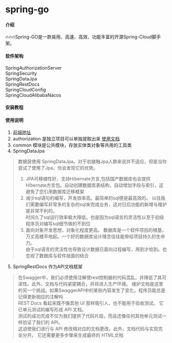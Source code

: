 # spring-go

#### 介绍
🔥🔥🔥Spring-GO是一款易用、高速、高效、功能丰富的开源Spring-Cloud脚手架。

#### 软件架构

SpringAuthorizationServer   
SpringSecurity   
SpringDataJpa   
SpringRestDocs   
SpringCloudConfig   
SpringCloudAlibabaNacos


#### 安装教程



#### 使用说明

1.  [前端地址](https://gitee.com/sdake/spring-go-admin)
2. authorization 是独立项目可以单独提取出来 [使用文档](https://github.com/sdack-cloud/spring-go/wiki/%E6%8E%88%E6%9D%83%E6%9C%8D%E5%8A%A1%E5%99%A8%E7%9A%84%E4%BD%BF%E7%94%A8)
3. common 模块是公共模块，存放实体类对象等共用的工具类
4. SpringDataJpa   
> 数据层使用 SpringDataJpa。对于初接触Jpa人群来说并不适应，但是当你尝试了使用了Jpa，你会发现它的优势。   
> 1.   JPA可移植性好，支持Hibernate方言,包括国产数据库也会提供Hibernate方言包。自动创建数据库表结构，自动增加字段与索引，这避免了您引用数据库迁移框架 
> 2.   减少sql语句的编写，开发效率高。最简单的sql便是最高效的。     以往我们需要编写非常多的复杂的sql来完成业务，这对日后功能的新增与维护是非常不利的。     
        时间久了sql运行效率极大降低，也是因为sql语言的灵活性以至于初级程序员对编写sql细节做的不到位
> 3.   面向对象开发思想，对象化程度更高。    数据库是一个软件项目的根基，万丈高楼平地起。一个好的数据库设计理念往往能带给项目持久的生命力。     
        由于sql语言的灵活性也导致设计数据已面向过程编写，用到才给到。也忽视了数据库与软件层面的结合

5.  SpringRestDocs 作为API文档框架
>  在Swagger中，我们必须使用注解使rest控制器的代码混乱，并降低了其可读性。此外，文档与代码紧密耦合，并将进入生产环境。   维护文档是这里的另一个挑战。如果SwaggerAPI中的某些内容发生了变化，程序员能总是记得更新相应的注解吗    
> REST Docs 看起来既不像其他 UI 那样吸引人，也不能用于验收测试。 它已单元测试的编写形成 API 文档。   
>  测试的成功完成不仅为我们提供了代码片段，而且还像任何其他单元测试一样验证了我们的 API。    
> 这迫使我们进行与 API 修改相对应的文档更改。此外，文档代码与实现完全分开。   它还需要更多步骤来生成最终的 HTML文档
